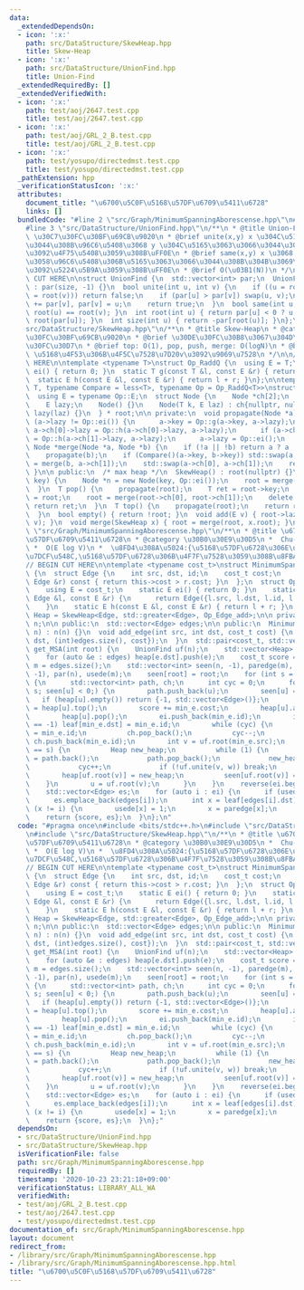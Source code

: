 ```yaml
---
data:
  _extendedDependsOn:
  - icon: ':x:'
    path: src/DataStructure/SkewHeap.hpp
    title: Skew-Heap
  - icon: ':x:'
    path: src/DataStructure/UnionFind.hpp
    title: Union-Find
  _extendedRequiredBy: []
  _extendedVerifiedWith:
  - icon: ':x:'
    path: test/aoj/2647.test.cpp
    title: test/aoj/2647.test.cpp
  - icon: ':x:'
    path: test/aoj/GRL_2_B.test.cpp
    title: test/aoj/GRL_2_B.test.cpp
  - icon: ':x:'
    path: test/yosupo/directedmst.test.cpp
    title: test/yosupo/directedmst.test.cpp
  _pathExtension: hpp
  _verificationStatusIcon: ':x:'
  attributes:
    document_title: "\u6700\u5C0F\u5168\u57DF\u6709\u5411\u6728"
    links: []
  bundledCode: "#line 2 \"src/Graph/MinimumSpanningAborescense.hpp\"\n#include <bits/stdc++.h>\n\
    #line 3 \"src/DataStructure/UnionFind.hpp\"\n/**\n * @title Union-Find\n * @category\
    \ \u30C7\u30FC\u30BF\u69CB\u9020\n * @brief unite(x,y) x \u304C\u5165\u3063\u3066\
    \u3044\u308B\u96C6\u5408\u3068 y \u304C\u5165\u3063\u3066\u3044\u308B\u96C6\u5408\
    \u3092\u4F75\u5408\u3059\u308B\uFF0E\n * @brief same(x,y) x \u3068 y \u304C\u540C\
    \u3058\u96C6\u5408\u306B\u5165\u3063\u3066\u3044\u308B\u304B\u3069\u3046\u304B\
    \u3092\u5224\u5B9A\u3059\u308B\uFF0E\n * @brief O(\u03B1(N))\n */\n\n// BEGIN\
    \ CUT HERE\n\nstruct UnionFind {\n  std::vector<int> par;\n  UnionFind(int size)\
    \ : par(size, -1) {}\n  bool unite(int u, int v) {\n    if ((u = root(u)) == (v\
    \ = root(v))) return false;\n    if (par[u] > par[v]) swap(u, v);\n    par[u]\
    \ += par[v], par[v] = u;\n    return true;\n  }\n  bool same(int u, int v) { return\
    \ root(u) == root(v); }\n  int root(int u) { return par[u] < 0 ? u : par[u] =\
    \ root(par[u]); }\n  int size(int u) { return -par[root(u)]; }\n};\n#line 3 \"\
    src/DataStructure/SkewHeap.hpp\"\n/**\n * @title Skew-Heap\n * @category \u30C7\
    \u30FC\u30BF\u69CB\u9020\n * @brief \u30DE\u30FC\u30B8\u3067\u304D\u308B\u30D2\
    \u30FC\u30D7\n * @brief top: O(1), pop, push, merge: O(logN)\n * @brief add(v):\
    \ \u5168\u4F53\u306B\u4F5C\u7528\u7D20v\u3092\u9069\u7528\n */\n\n// BEGIN CUT\
    \ HERE\n\ntemplate <typename T>\nstruct Op_RaddQ {\n  using E = T;\n  static E\
    \ ei() { return 0; }\n  static T g(const T &l, const E &r) { return l + r; }\n\
    \  static E h(const E &l, const E &r) { return l + r; }\n};\n\ntemplate <typename\
    \ T, typename Compare = less<T>, typename Op = Op_RaddQ<T>>\nstruct SkewHeap {\n\
    \  using E = typename Op::E;\n  struct Node {\n    Node *ch[2];\n    T key;\n\
    \    E lazy;\n    Node() {}\n    Node(T k, E laz) : ch{nullptr, nullptr}, key(k),\
    \ lazy(laz) {}\n  } * root;\n\n private:\n  void propagate(Node *a) {\n    if\
    \ (a->lazy != Op::ei()) {\n      a->key = Op::g(a->key, a->lazy);\n      if (a->ch[0])\
    \ a->ch[0]->lazy = Op::h(a->ch[0]->lazy, a->lazy);\n      if (a->ch[1]) a->ch[1]->lazy\
    \ = Op::h(a->ch[1]->lazy, a->lazy);\n      a->lazy = Op::ei();\n    }\n  }\n \
    \ Node *merge(Node *a, Node *b) {\n    if (!a || !b) return a ? a : b;\n    propagate(a);\n\
    \    propagate(b);\n    if (Compare()(a->key, b->key)) std::swap(a, b);\n    a->ch[1]\
    \ = merge(b, a->ch[1]);\n    std::swap(a->ch[0], a->ch[1]);\n    return a;\n \
    \ }\n\n public:\n  /* max heap */\n  SkewHeap() : root(nullptr) {}\n  void push(T\
    \ key) {\n    Node *n = new Node(key, Op::ei());\n    root = merge(root, n);\n\
    \  }\n  T pop() {\n    propagate(root);\n    T ret = root->key;\n    Node *temp\
    \ = root;\n    root = merge(root->ch[0], root->ch[1]);\n    delete temp;\n   \
    \ return ret;\n  }\n  T top() {\n    propagate(root);\n    return root->key;\n\
    \  }\n  bool empty() { return !root; }\n  void add(E v) { root->lazy = Op::h(root->lazy,\
    \ v); }\n  void merge(SkewHeap x) { root = merge(root, x.root); }\n};\n#line 5\
    \ \"src/Graph/MinimumSpanningAborescense.hpp\"\n/**\n * @title \u6700\u5C0F\u5168\
    \u57DF\u6709\u5411\u6728\n * @category \u30B0\u30E9\u30D5\n *  Chu-Liu/Edmonds\n\
    \ *  O(E log V)\n *  \u8FD4\u308A\u5024:{\u5168\u57DF\u6728\u306E\u30B3\u30B9\u30C8\
    \u7DCF\u548C,\u5168\u57DF\u6728\u306B\u4F7F\u7528\u3059\u308B\u8FBA}\n */\n\n\
    // BEGIN CUT HERE\n\ntemplate <typename cost_t>\nstruct MinimumSpanningAborescense\
    \ {\n  struct Edge {\n    int src, dst, id;\n    cost_t cost;\n    bool operator>(const\
    \ Edge &r) const { return this->cost > r.cost; }\n  };\n  struct Op_Edge_add {\n\
    \    using E = cost_t;\n    static E ei() { return 0; }\n    static Edge g(const\
    \ Edge &l, const E &r) {\n      return Edge({l.src, l.dst, l.id, l.cost + r});\n\
    \    }\n    static E h(const E &l, const E &r) { return l + r; }\n  };\n  using\
    \ Heap = SkewHeap<Edge, std::greater<Edge>, Op_Edge_add>;\n\n private:\n  int\
    \ n;\n\n public:\n  std::vector<Edge> edges;\n\n public:\n  MinimumSpanningAborescense(int\
    \ n) : n(n) {}\n  void add_edge(int src, int dst, cost_t cost) {\n    edges.emplace_back(Edge{src,\
    \ dst, (int)edges.size(), cost});\n  }\n  std::pair<cost_t, std::vector<Edge>>\
    \ get_MSA(int root) {\n    UnionFind uf(n);\n    std::vector<Heap> heap(n);\n\
    \    for (auto &e : edges) heap[e.dst].push(e);\n    cost_t score = 0;\n    int\
    \ m = edges.size();\n    std::vector<int> seen(n, -1), paredge(m), ei, leaf(n,\
    \ -1), par(n), usede(m);\n    seen[root] = root;\n    for (int s = 0; s < n; ++s)\
    \ {\n      std::vector<int> path, ch;\n      int cyc = 0;\n      for (int u =\
    \ s; seen[u] < 0;) {\n        path.push_back(u);\n        seen[u] = s;\n     \
    \   if (heap[u].empty()) return {-1, std::vector<Edge>()};\n        Edge min_e\
    \ = heap[u].top();\n        score += min_e.cost;\n        heap[u].add(-min_e.cost);\n\
    \        heap[u].pop();\n        ei.push_back(min_e.id);\n        if (leaf[min_e.dst]\
    \ == -1) leaf[min_e.dst] = min_e.id;\n        while (cyc) {\n          paredge[ch.back()]\
    \ = min_e.id;\n          ch.pop_back();\n          cyc--;\n        }\n       \
    \ ch.push_back(min_e.id);\n        int v = uf.root(min_e.src);\n        if (seen[v]\
    \ == s) {\n          Heap new_heap;\n          while (1) {\n            int w\
    \ = path.back();\n            path.pop_back();\n            new_heap.merge(heap[w]);\n\
    \            cyc++;\n            if (!uf.unite(v, w)) break;\n          }\n  \
    \        heap[uf.root(v)] = new_heap;\n          seen[uf.root(v)] = -1;\n    \
    \    }\n        u = uf.root(v);\n      }\n    }\n    reverse(ei.begin(), ei.end());\n\
    \    std::vector<Edge> es;\n    for (auto i : ei) {\n      if (usede[i]) continue;\n\
    \      es.emplace_back(edges[i]);\n      int x = leaf[edges[i].dst];\n      while\
    \ (x != i) {\n        usede[x] = 1;\n        x = paredge[x];\n      }\n    }\n\
    \    return {score, es};\n  }\n};\n"
  code: "#pragma once\n#include <bits/stdc++.h>\n#include \"src/DataStructure/UnionFind.hpp\"\
    \n#include \"src/DataStructure/SkewHeap.hpp\"\n/**\n * @title \u6700\u5C0F\u5168\
    \u57DF\u6709\u5411\u6728\n * @category \u30B0\u30E9\u30D5\n *  Chu-Liu/Edmonds\n\
    \ *  O(E log V)\n *  \u8FD4\u308A\u5024:{\u5168\u57DF\u6728\u306E\u30B3\u30B9\u30C8\
    \u7DCF\u548C,\u5168\u57DF\u6728\u306B\u4F7F\u7528\u3059\u308B\u8FBA}\n */\n\n\
    // BEGIN CUT HERE\n\ntemplate <typename cost_t>\nstruct MinimumSpanningAborescense\
    \ {\n  struct Edge {\n    int src, dst, id;\n    cost_t cost;\n    bool operator>(const\
    \ Edge &r) const { return this->cost > r.cost; }\n  };\n  struct Op_Edge_add {\n\
    \    using E = cost_t;\n    static E ei() { return 0; }\n    static Edge g(const\
    \ Edge &l, const E &r) {\n      return Edge({l.src, l.dst, l.id, l.cost + r});\n\
    \    }\n    static E h(const E &l, const E &r) { return l + r; }\n  };\n  using\
    \ Heap = SkewHeap<Edge, std::greater<Edge>, Op_Edge_add>;\n\n private:\n  int\
    \ n;\n\n public:\n  std::vector<Edge> edges;\n\n public:\n  MinimumSpanningAborescense(int\
    \ n) : n(n) {}\n  void add_edge(int src, int dst, cost_t cost) {\n    edges.emplace_back(Edge{src,\
    \ dst, (int)edges.size(), cost});\n  }\n  std::pair<cost_t, std::vector<Edge>>\
    \ get_MSA(int root) {\n    UnionFind uf(n);\n    std::vector<Heap> heap(n);\n\
    \    for (auto &e : edges) heap[e.dst].push(e);\n    cost_t score = 0;\n    int\
    \ m = edges.size();\n    std::vector<int> seen(n, -1), paredge(m), ei, leaf(n,\
    \ -1), par(n), usede(m);\n    seen[root] = root;\n    for (int s = 0; s < n; ++s)\
    \ {\n      std::vector<int> path, ch;\n      int cyc = 0;\n      for (int u =\
    \ s; seen[u] < 0;) {\n        path.push_back(u);\n        seen[u] = s;\n     \
    \   if (heap[u].empty()) return {-1, std::vector<Edge>()};\n        Edge min_e\
    \ = heap[u].top();\n        score += min_e.cost;\n        heap[u].add(-min_e.cost);\n\
    \        heap[u].pop();\n        ei.push_back(min_e.id);\n        if (leaf[min_e.dst]\
    \ == -1) leaf[min_e.dst] = min_e.id;\n        while (cyc) {\n          paredge[ch.back()]\
    \ = min_e.id;\n          ch.pop_back();\n          cyc--;\n        }\n       \
    \ ch.push_back(min_e.id);\n        int v = uf.root(min_e.src);\n        if (seen[v]\
    \ == s) {\n          Heap new_heap;\n          while (1) {\n            int w\
    \ = path.back();\n            path.pop_back();\n            new_heap.merge(heap[w]);\n\
    \            cyc++;\n            if (!uf.unite(v, w)) break;\n          }\n  \
    \        heap[uf.root(v)] = new_heap;\n          seen[uf.root(v)] = -1;\n    \
    \    }\n        u = uf.root(v);\n      }\n    }\n    reverse(ei.begin(), ei.end());\n\
    \    std::vector<Edge> es;\n    for (auto i : ei) {\n      if (usede[i]) continue;\n\
    \      es.emplace_back(edges[i]);\n      int x = leaf[edges[i].dst];\n      while\
    \ (x != i) {\n        usede[x] = 1;\n        x = paredge[x];\n      }\n    }\n\
    \    return {score, es};\n  }\n};"
  dependsOn:
  - src/DataStructure/UnionFind.hpp
  - src/DataStructure/SkewHeap.hpp
  isVerificationFile: false
  path: src/Graph/MinimumSpanningAborescense.hpp
  requiredBy: []
  timestamp: '2020-10-23 23:21:18+09:00'
  verificationStatus: LIBRARY_ALL_WA
  verifiedWith:
  - test/aoj/GRL_2_B.test.cpp
  - test/aoj/2647.test.cpp
  - test/yosupo/directedmst.test.cpp
documentation_of: src/Graph/MinimumSpanningAborescense.hpp
layout: document
redirect_from:
- /library/src/Graph/MinimumSpanningAborescense.hpp
- /library/src/Graph/MinimumSpanningAborescense.hpp.html
title: "\u6700\u5C0F\u5168\u57DF\u6709\u5411\u6728"
---
```

